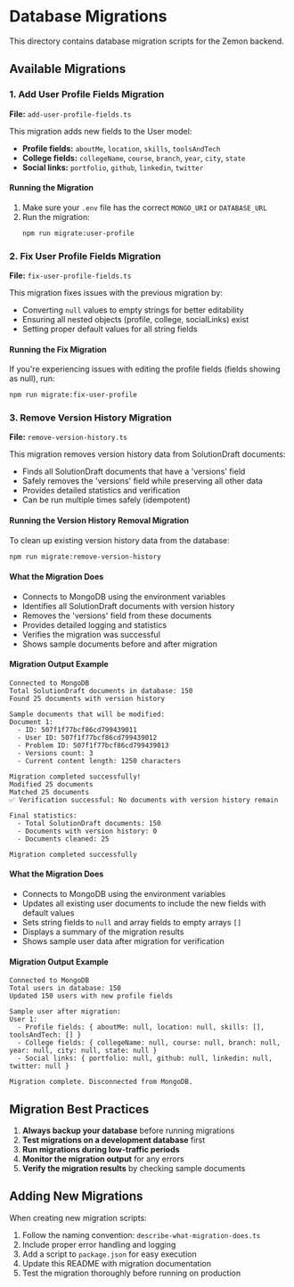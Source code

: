 # Database Migrations

This directory contains database migration scripts for the Zemon backend.

## Available Migrations

### 1. Add User Profile Fields Migration
**File:** `add-user-profile-fields.ts`

This migration adds new fields to the User model:
- **Profile fields:** `aboutMe`, `location`, `skills`, `toolsAndTech`
- **College fields:** `collegeName`, `course`, `branch`, `year`, `city`, `state`
- **Social links:** `portfolio`, `github`, `linkedin`, `twitter`

#### Running the Migration

1. Make sure your `.env` file has the correct `MONGO_URI` or `DATABASE_URL`
2. Run the migration:
   ```bash
   npm run migrate:user-profile
   ```

### 2. Fix User Profile Fields Migration
**File:** `fix-user-profile-fields.ts`

This migration fixes issues with the previous migration by:
- Converting `null` values to empty strings for better editability
- Ensuring all nested objects (profile, college, socialLinks) exist
- Setting proper default values for all string fields

#### Running the Fix Migration

If you're experiencing issues with editing the profile fields (fields showing as null), run:
```bash
npm run migrate:fix-user-profile
```

### 3. Remove Version History Migration
**File:** `remove-version-history.ts`

This migration removes version history data from SolutionDraft documents:
- Finds all SolutionDraft documents that have a 'versions' field
- Safely removes the 'versions' field while preserving all other data
- Provides detailed statistics and verification
- Can be run multiple times safely (idempotent)

#### Running the Version History Removal Migration

To clean up existing version history data from the database:
```bash
npm run migrate:remove-version-history
```

#### What the Migration Does

- Connects to MongoDB using the environment variables
- Identifies all SolutionDraft documents with version history
- Removes the 'versions' field from these documents
- Provides detailed logging and statistics
- Verifies the migration was successful
- Shows sample documents before and after migration

#### Migration Output Example

```
Connected to MongoDB
Total SolutionDraft documents in database: 150
Found 25 documents with version history

Sample documents that will be modified:
Document 1:
  - ID: 507f1f77bcf86cd799439011
  - User ID: 507f1f77bcf86cd799439012
  - Problem ID: 507f1f77bcf86cd799439013
  - Versions count: 3
  - Current content length: 1250 characters

Migration completed successfully!
Modified 25 documents
Matched 25 documents
✅ Verification successful: No documents with version history remain

Final statistics:
  - Total SolutionDraft documents: 150
  - Documents with version history: 0
  - Documents cleaned: 25

Migration completed successfully
```

#### What the Migration Does

- Connects to MongoDB using the environment variables
- Updates all existing user documents to include the new fields with default values
- Sets string fields to `null` and array fields to empty arrays `[]`
- Displays a summary of the migration results
- Shows sample user data after migration for verification

#### Migration Output Example

```
Connected to MongoDB
Total users in database: 150
Updated 150 users with new profile fields

Sample user after migration:
User 1:
  - Profile fields: { aboutMe: null, location: null, skills: [], toolsAndTech: [] }
  - College fields: { collegeName: null, course: null, branch: null, year: null, city: null, state: null }
  - Social links: { portfolio: null, github: null, linkedin: null, twitter: null }

Migration complete. Disconnected from MongoDB.
```

## Migration Best Practices

1. **Always backup your database** before running migrations
2. **Test migrations on a development database** first
3. **Run migrations during low-traffic periods**
4. **Monitor the migration output** for any errors
5. **Verify the migration results** by checking sample documents

## Adding New Migrations

When creating new migration scripts:

1. Follow the naming convention: `describe-what-migration-does.ts`
2. Include proper error handling and logging
3. Add a script to `package.json` for easy execution
4. Update this README with migration documentation
5. Test the migration thoroughly before running on production 